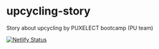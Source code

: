 # upcycling-story

Story about upcycling by PUXELECT bootcamp (PU team)

[![Netlify Status](https://api.netlify.com/api/v1/badges/8d285e2e-d525-40d2-a956-1155df69e6b1/deploy-status)](https://app.netlify.com/sites/upcycling-story/deploys)
